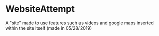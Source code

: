 # WebsiteAttempt
A "site" made to use features such as videos and google maps inserted within the site itself (made in 05/28/2019)
